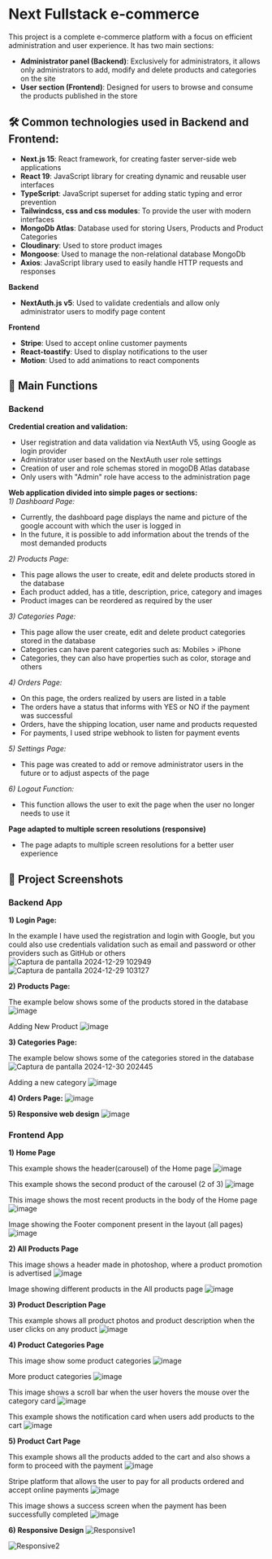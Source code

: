 # Next Fullstack e-commerce

This project is a complete e-commerce platform with a focus on efficient administration and user experience. It has two main sections:
- **Administrator panel (Backend)**: Exclusively for administrators, it allows only administrators to add, modify and delete products and categories on the site
- **User section (Frontend)**: Designed for users to browse and consume the products published in the store

## 🛠️ Common technologies used in Backend and Frontend:
- **Next.js 15**: React framework, for creating faster server-side web applications
- **React 19**: JavaScript library for creating dynamic and reusable user interfaces
- **TypeScript**: JavaScript superset for adding static typing and error prevention
- **Tailwindcss, css and css modules**: To provide the user with modern interfaces
- **MongoDb Atlas**: Database used for storing Users, Products and Product Categories
- **Cloudinary**: Used to store product images
- **Mongoose**: Used to manage the non-relational database MongoDb
- **Axios**: JavaScript library used to easily handle HTTP requests and responses

**Backend**
- **NextAuth.js v5**: Used to validate credentials and allow only administrator users to modify page content

**Frontend**
- **Stripe**: Used to accept online customer payments
- **React-toastify**: Used to display notifications to the user
- **Motion**: Used to add animations to react components

## 🚀 Main Functions
### Backend

**Credential creation and validation:**
- User registration and data validation via NextAuth V5, using Google as login provider
- Administrator user based on the NextAuth user role settings
- Creation of user and role schemas stored in mogoDB Atlas database
- Only users with "Admin" role have access to the administration page

**Web application divided into simple pages or sections:** <br/>
*1) Dashboard Page:*
- Currently, the dashboard page displays the name and picture of the google account with which the user is logged in
- In the future, it is possible to add information about the trends of the most demanded products

*2) Products Page:*
- This page allows the user to create, edit and delete products stored in the database
- Each product added, has a title, description, price, category and images
- Product images can be reordered as required by the user

*3) Categories Page:*
- This page allow the user create, edit and delete product categories stored in the database
- Categories can have parent categories such as: Mobiles > iPhone
- Categories, they can also have properties such as color, storage and others

*4) Orders Page:*
- On this page, the orders realized by users are listed in a table
- The orders have a status that informs with YES or NO if the payment was successful
- Orders, have the shipping location, user name and products requested
- For payments, I used stripe webhook to listen for payment events

*5) Settings Page:*
- This page was created to add or remove administrator users in the future or to adjust aspects of the page

*6) Logout Function:*
- This function allows the user to exit the page when the user no longer needs to use it

**Page adapted to multiple screen resolutions (responsive)**
- The page adapts to multiple screen resolutions for a better user experience

## 📸 Project Screenshots
### Backend App
**1) Login Page:**

In the example I have used the registration and login with Google, but you could also use credentials validation such as email and password or other providers such as GitHub or others
![Captura de pantalla 2024-12-29 102949](https://github.com/user-attachments/assets/54080ce7-de5f-4183-953c-015714dea98c)
![Captura de pantalla 2024-12-29 103127](https://github.com/user-attachments/assets/c7549622-619f-4711-8faf-4e5219fa2903)

**2) Products Page:**

The example below shows some of the products stored in the database
![image](https://github.com/user-attachments/assets/a25616c2-e632-4035-b70e-0a6f1fb5a335)

Adding New Product
![image](https://github.com/user-attachments/assets/da7c04b2-c04e-4249-a862-d05632647d70)

**3) Categories Page:**

The example below shows some of the categories stored in the database
![Captura de pantalla 2024-12-30 202445](https://github.com/user-attachments/assets/e111c115-c19a-4856-bd1d-2aad63eea172)

Adding a new category
![image](https://github.com/user-attachments/assets/dc5903e9-c916-4d08-9f0a-c8ec310bd1f1)

**4) Orders Page:**
![image](https://github.com/user-attachments/assets/6097c882-28eb-4a4b-85b8-406c88df098a)

**5) Responsive web design**
![image](https://github.com/user-attachments/assets/dbdb97c7-747e-42ad-b9ec-680bff4f87ed)

### Frontend App

**1) Home Page** 

This example shows the header(carousel) of the Home page
![image](https://github.com/user-attachments/assets/e9004dbb-1c72-4bfc-9439-e6139fcd28a7)

This example shows the second product of the carousel (2 of 3)
![image](https://github.com/user-attachments/assets/262ea975-baea-4e1a-b7a3-6aa8ba178ddb)

This image shows the most recent products in the body of the Home page
![image](https://github.com/user-attachments/assets/0df28ca9-9da1-4460-95dd-f178049b5914)

Image showing the Footer component present in the layout (all pages)
![image](https://github.com/user-attachments/assets/01bf54a4-9f4e-47e2-9ee4-67ab8f7b13c5)

**2) All Products Page** 

This image shows a header made in photoshop, where a product promotion is advertised
![image](https://github.com/user-attachments/assets/60d48bcf-865f-48d4-b06f-5f8debfa0e6b)

Image showing different products in the All products page
![image](https://github.com/user-attachments/assets/8fdb79d8-dd71-4d38-b82f-fd6d10c015a3)

**3) Product Description Page** 

This example shows all product photos and product description when the user clicks on any product
![image](https://github.com/user-attachments/assets/4ca107b1-db1b-4e3e-91ac-6b4c2e9da4ea)

**4) Product Categories Page** 

This image show some product categories
![image](https://github.com/user-attachments/assets/79060ea1-6a78-48e4-9986-b6f8cec39cf9)

More product categories
![image](https://github.com/user-attachments/assets/9f19207e-4779-4bb6-8db3-40b086c34cdf)

This image shows a scroll bar when the user hovers the mouse over the category card
![image](https://github.com/user-attachments/assets/7d73d6b7-1c33-46c0-8671-dec01dbdb9e3)

This example shows the notification card when users add products to the cart
![image](https://github.com/user-attachments/assets/9218435c-79e0-4351-9efe-900d1d808685)

**5) Product Cart Page** 

This example shows all the products added to the cart and also shows a form to proceed with the payment
![image](https://github.com/user-attachments/assets/1fc99b76-b771-46d7-b47b-5204ffb6e002)

Stripe platform that allows the user to pay for all products ordered and accept online payments
![image](https://github.com/user-attachments/assets/a0f9f6d5-5f20-46e7-9d38-92745ea16ee2)

This image shows a success screen when the payment has been successfully completed
![image](https://github.com/user-attachments/assets/3633f397-682f-4cac-9201-c5d89145a68c)

**6) Responsive Design** 
![Responsive1](https://github.com/user-attachments/assets/10e098e0-d52c-4cc5-8c10-03dedf8b7cbb)

![Responsive2](https://github.com/user-attachments/assets/4bca94bc-ea51-4e00-9bec-1a384549bb8c)



